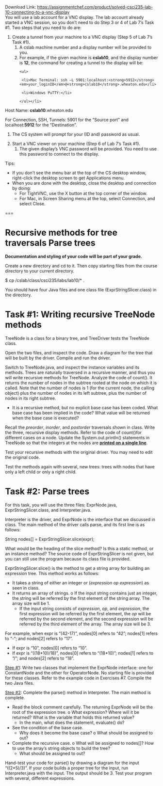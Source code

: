 Download Link: https://assignmentchef.com/product/solved-csci235-lab-10-connecting-to-a-vnc-display
<br>
You will use a lab account for a VNC display. The lab account already started a VNC session, so you don’t need to do Step 3 or 4 of Lab 7’s Task #1. Two steps that you need to do are:

<ol>

 <li>Create a tunnel from your machine to a VNC display (Step 5 of Lab 7’s Task #1).

  <ol>

   <li>A cslab machine number and a display number will be provided to you.</li>

   <li>For example, if the given machine is <strong>cslab10</strong>, and the display number is <strong>12</strong>, the command for creating a tunnel to the display will be:

    <ul>

     <li>Mac Terminal: ssh –L 5901:localhost:<strong>5912</strong> <em>your_loginID</em>@<strong>cslab10</strong>.wheaton.edu</li>

     <li>Windows PuTTY:</li>

    </ul></li>

  </ol></li>

</ol>

Host Name: <strong>cslab10</strong>.wheaton.edu

For Connection, SSH, Tunnels: 5901 for the “Source port” and localhost:<strong>5912</strong> for the “Destination”.

<ol>

 <li>The CS system will prompt for your (ID and) password as usual.</li>

</ol>




<ol start="2">

 <li>Start a VNC viewer on your machine (Step 6 of Lab 7’s Task #1).

  <ol>

   <li>The given display’s VNC password will be provided. You need to use this password to connect to the display.</li>

  </ol></li>

</ol>




Tips:

<ul>

 <li>If you don’t see the menu bar at the top of the CS desktop window, right-click the desktop screen to get Applications menu.</li>

 <li>When you are done with the desktop, close the desktop and connection by doing:

  <ul>

   <li>For TightVNC, use the X button at the top corner of the window.</li>

   <li>For Mac, in Screen Sharing menu at the top, select Connection, and select Close.</li>

  </ul></li>

</ul>




===

<h1>Recursive methods for tree traversals Parse trees</h1>

<strong> </strong>

<strong>Documentation and styling of your code will be part of your grade.</strong>




Create a new directory and cd to it. Then copy starting files from the course directory to your current directory.

$ cp /cslab/class/csci235/labs/lab10/* .

You should have four Java files and one class file (ExprStringSlicer.class) in the directory.







<h1>Task #1: Writing recursive TreeNode methods</h1>

TreeNode is a class for a binary tree, and TreeDriver tests the TreeNode class.




Open the two files, and inspect the code. Draw a diagram for the tree that will be built by the driver. Compile and run the driver.

Switch to TreeNode.java, and inspect the instance variables and its methods. Trees are naturally traversed in a recursive manner, and thus you will write recursive methods for TreeNode. Analyze the code of count(). It returns the number of nodes in the subtree rooted at the node on which it is called. Note that the number of nodes is 1 (for the current node, the calling object) plus the number of nodes in its left subtree, plus the number of nodes in its right subtree.

<ul>

 <li>It is a recursive method, but no explicit base case has been coded. What base case has been implied in the code? What value will be returned when the base case is executed?</li>

</ul>




Recall the <em>preorder</em>, <em>inorder</em>, and <em>postorder</em> traversals shown in class. Write the three, recursive display methods. Refer to the code of count()for different cases on a node. Update the System.out.println() statements in TreeNode so that the integers at the nodes are <strong><u>printed on a single line</u></strong>.

<strong> </strong>

Test your recursive methods with the original driver. You may need to edit the original code.

Test the methods again with several, new trees: trees with nodes that have only a left child or only a right child.




<h1>Task #2: Parse trees</h1>

For this task, you will use the three files: ExprNode.java, ExprStringSlicer.class, and Interpreter.java.

Interpreter is the driver, and ExprNode is the interface that we discussed in class. The main method of the driver calls parse, and its first line is as follows:




String nodes[] = ExprStringSlicer.slice(expr);




What would be the heading of the slice method? Is this a static method, or an instance method? The source code of ExprStringSlicer is not given, but you can still use the program because its class file is provided.




ExprStringSlicer.slice() is the method to get a string array for building an expression tree. This method works as follows:

<ul>

 <li>It takes a string of either an integer or (<em>expression op expression</em>) as seen in class.</li>

 <li>It returns an array of strings. o If the input string contains just an integer, the string will be referred by the first element of the string array. The array size will be 1.

  <ul>

   <li>If the input string consists of <em>expression</em>, <em>op</em>, and <em>expression</em>, the first expression will be referred by the first element, the <em>op</em> will be referred by the second element, and the second expression will be referred by the third element of the array. The array size will be 3.</li>

  </ul></li>

</ul>




For example, when expr is “(42-17)”, nodes[0] refers to “42”; nodes[1] refers to “-“; and nodes[2] refers to “17”.

<ul>

 <li>If expr is “10”, nodes[0] refers to “10”.</li>

 <li>If expr is “((18*10)/18)”, nodes[0] refers to “(18*10)”; nodes[1] refers to “/”; and nodes[2] refers to “18”.</li>

</ul>




<u>Step #1</u>: Write two classes that implement the ExprNode interface: one for ConstantNode and the other for OperatorNode. No starting file is provided for these classes. Refer to the example code in Exercises #7. Compile the two Java files.




<u>Step #2</u>: Complete the parse() method in Interpreter. The main method is complete.

<ul>

 <li>Read the block comment carefully. The returning ExprNode will be the root of the expression tree. o What expression? Where will it be returned? What is the variable that holds this returned value?

  <ul>

   <li>In the main, what does the statement, evaluate() do?</li>

  </ul></li>

 <li>See the condition of the base case.

  <ul>

   <li>Why does it become the base case? o What should be assigned to out?</li>

  </ul></li>

 <li>Complete the recursive case. o What will be assigned to nodes[]? How to use the array’s string objects to build the tree?

  <ul>

   <li>What should be assigned to out?</li>

  </ul></li>

</ul>




Hand-test your code for parse() by drawing a diagram for the input “((2*5)/3)”. If your code builds a proper tree for the input, run Interpreter.java with the input. The output should be 3. Test your program with several, different expressions.





